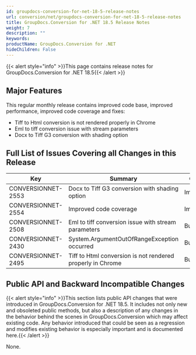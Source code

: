 ```yaml
---
id: groupdocs-conversion-for-net-18-5-release-notes
url: conversion/net/groupdocs-conversion-for-net-18-5-release-notes
title: GroupDocs.Conversion for .NET 18.5 Release Notes
weight: 7
description: ""
keywords: 
productName: GroupDocs.Conversion for .NET
hideChildren: False
---
```

{{< alert style="info" >}}This page contains release notes for GroupDocs.Conversion for .NET 18.5{{< /alert >}}

## Major Features

This regular monthly release contains improved code base, improved performance, improved code coverage and fixes: 

*   Tiff to Html conversion is not rendered properly in Chrome
*   Eml to tiff conversion issue with stream parameters
*   Docx to Tiff G3 conversion with shading option

## Full List of Issues Covering all Changes in this Release

| Key | Summary | Category |
| --- | --- | --- |
| CONVERSIONNET-2553 | Docx to Tiff G3 conversion with shading option | Improvement |
| CONVERSIONNET-2554 | Improved code coverage | Improvement |
| CONVERSIONNET-2508 | Eml to tiff conversion issue with stream parameters | Bug |
| CONVERSIONNET-2430 | System.ArgumentOutOfRangeException occurred | Bug |
| CONVERSIONNET-2495 | Tiff to Html conversion is not rendered properly in Chrome | Bug |

## Public API and Backward Incompatible Changes

{{< alert style="info" >}}This section lists public API changes that were introduced in GroupDocs.Conversion for .NET 18.5. It includes not only new and obsoleted public methods, but also a description of any changes in the behavior behind the scenes in GroupDocs.Conversion which may affect existing code. Any behavior introduced that could be seen as a regression and modifies existing behavior is especially important and is documented here.{{< /alert >}}

None.
